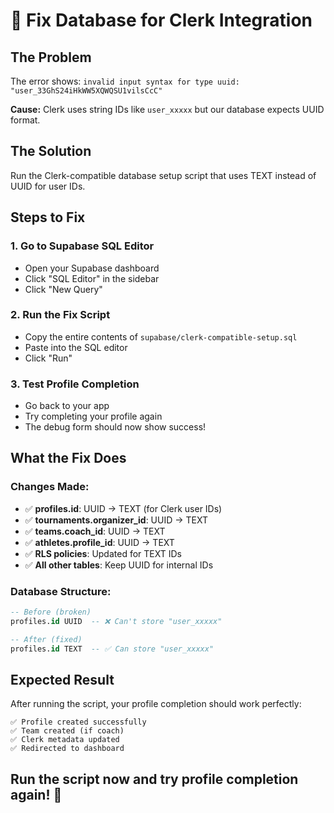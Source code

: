 # 🔧 Fix Database for Clerk Integration

## The Problem
The error shows: `invalid input syntax for type uuid: "user_33GhS24iHkWW5XQWQSU1vilsCcC"`

**Cause:** Clerk uses string IDs like `user_xxxxx` but our database expects UUID format.

## The Solution
Run the Clerk-compatible database setup script that uses TEXT instead of UUID for user IDs.

## Steps to Fix

### 1. Go to Supabase SQL Editor
- Open your Supabase dashboard
- Click "SQL Editor" in the sidebar
- Click "New Query"

### 2. Run the Fix Script
- Copy the entire contents of `supabase/clerk-compatible-setup.sql`
- Paste into the SQL editor
- Click "Run"

### 3. Test Profile Completion
- Go back to your app
- Try completing your profile again
- The debug form should now show success!

## What the Fix Does

### Changes Made:
- ✅ **profiles.id**: UUID → TEXT (for Clerk user IDs)
- ✅ **tournaments.organizer_id**: UUID → TEXT
- ✅ **teams.coach_id**: UUID → TEXT
- ✅ **athletes.profile_id**: UUID → TEXT
- ✅ **RLS policies**: Updated for TEXT IDs
- ✅ **All other tables**: Keep UUID for internal IDs

### Database Structure:
```sql
-- Before (broken)
profiles.id UUID  -- ❌ Can't store "user_xxxxx"

-- After (fixed)  
profiles.id TEXT  -- ✅ Can store "user_xxxxx"
```

## Expected Result
After running the script, your profile completion should work perfectly:

```
✅ Profile created successfully
✅ Team created (if coach)
✅ Clerk metadata updated
✅ Redirected to dashboard
```

## Run the script now and try profile completion again! 🚀
